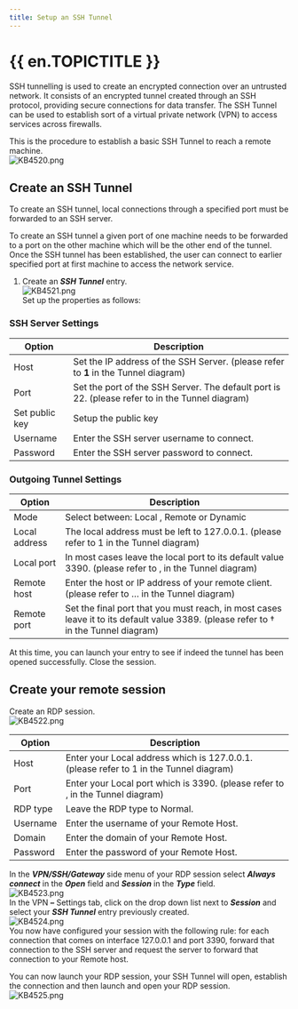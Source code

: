 ```yaml
---
title: Setup an SSH Tunnel
---
```

# {{ en.TOPICTITLE }}
SSH tunnelling is used to create an encrypted connection over an untrusted network. It consists of an encrypted tunnel created through an SSH protocol, providing secure connections for data transfer. The SSH Tunnel can be used to establish sort of a virtual private network (VPN) to access services across firewalls.  

This is the procedure to establish a basic SSH Tunnel to reach a remote machine.  
![KB4520.png](/img/en/kb/KB4520.png)
## Create an SSH Tunnel
To create an SSH tunnel, local connections through a specified port must be forwarded to an SSH server.  

To create an SSH tunnel a given port of one machine needs to be forwarded to a port on the other machine which will be the other end of the tunnel. Once the SSH tunnel has been established, the user can connect to earlier specified port at first machine to access the network service.
1. Create an ***SSH Tunnel*** entry.  
![KB4521.png](/img/en/kb/KB4521.png)  
Set up the properties as follows:
### SSH Server Settings

| Option         | Description |
| -------------- | ----------- |
| Host           | Set the IP address of the SSH Server. (please refer to <b>1</b> in the Tunnel diagram)          |
| Port           | Set the port of the SSH Server. The default port is 22. (please refer to in the Tunnel diagram) |
| Set public key | Setup the public key                      |
| Username       | Enter the SSH server username to connect. |
| Password       | Enter the SSH server password to connect. |

### Outgoing Tunnel Settings

| Option        | Description |
| ------------- | ----------- |
| Mode          | Select between: Local , Remote or Dynamic |
| Local address | The local address must be left to 127.0.0.1. (please refer to 1 in the Tunnel diagram) |
| Local port    | In most cases leave the local port to its default value 3390. (please refer to ‚ in the Tunnel diagram) |
| Remote host   | Enter the host or IP address of your remote client. (please refer to … in the Tunnel diagram) |
| Remote port   | Set the final port that you must reach, in most cases leave it to its default value 3389. (please refer to † in the Tunnel diagram) |

At this time, you can launch your entry to see if indeed the tunnel has been opened successfully. Close the session.

## Create your remote session

Create an RDP session.  
![KB4522.png](/img/en/kb/KB4522.png)

| Option   | Description |
| -------- | ----------- |
| Host     | Enter your Local address which is 127.0.0.1. (please refer to 1 in the Tunnel diagram) |
| Port     | Enter your Local port which is 3390. (please refer to ‚ in the Tunnel diagram)         |
| RDP type | Leave the RDP type to Normal.           |
| Username | Enter the username of your Remote Host. |
| Domain   | Enter the domain of your Remote Host.   |
| Password | Enter the password of your Remote Host. |

In the ***VPN/SSH/Gateway*** side menu of your RDP session select ***Always connect*** in the ***Open*** field and ***Session*** in the ***Type*** field.  
![KB4523.png](/img/en/kb/KB4523.png)  
In the VPN ***–*** Settings tab, click on the drop down list next to ***Session*** and select your ***SSH Tunnel*** entry previously created.  
![KB4524.png](/img/en/kb/KB4524.png)  
You now have configured your session with the following rule: for each connection that comes on interface 127.0.0.1 and port 3390, forward that connection to the SSH server and request the server to forward that connection to your Remote host.  

You can now launch your RDP session, your SSH Tunnel will open, establish the connection and then launch and open your RDP session.  
![KB4525.png](/img/en/kb/KB4525.png)
